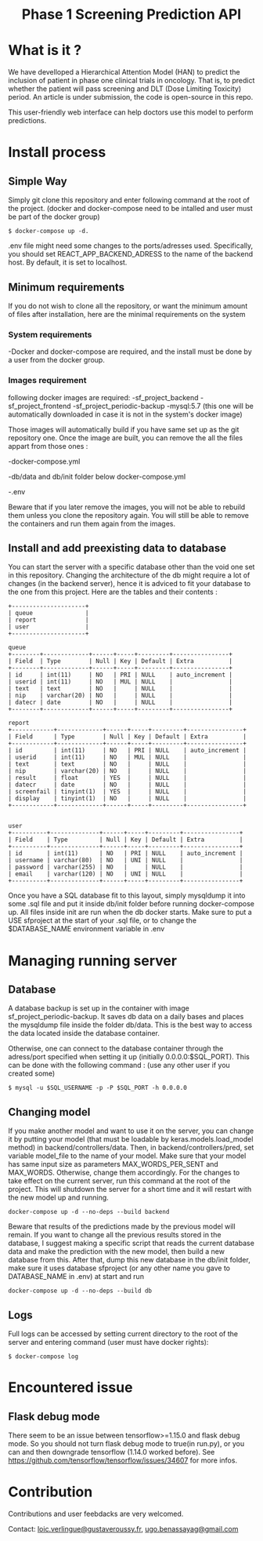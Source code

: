 <h1 align="center"> Phase 1 Screening Prediction API </h1>

# What is it ?
We have develloped a Hierarchical Attention Model (HAN) to predict the inclusion of patient in phase one clinical trials in oncology. That is, to predict whether the patient will pass screening and DLT (Dose Limiting Toxicity) period. An article is under submission, the code is open-source in this repo.

This user-friendly web interface can help doctors use this model to perform predictions.

# Install process
## Simple Way
Simply git clone this repository and enter following command at the root of the project. (docker and docker-compose need to be intalled and user must be part of the docker group)

	$ docker-compose up -d. 
.env file might need some changes to the ports/adresses used. Specifically, you should set REACT_APP_BACKEND_ADRESS to the name of the backend host. By default, it is set to localhost.

	

## Minimum requirements
If you do not wish to clone all the repository, or want the minimum amount of files after installation, here are the minimal requirements on the system
### System requirements
-Docker and docker-compose are required, and the install must be done by a user from the docker group.
### Images requirement
following docker images are required:
-sf_project_backend
-sf_project_frontend
-sf_project_periodic-backup
-mysql:5.7 (this one will be automatically downloaded in case it is not in the system's docker image)

Those images will automatically build if you have same set up as the git repository one. Once the image are built, you can remove the all the files appart from those ones :

-docker-compose.yml

-db/data and db/init folder below docker-compose.yml

-.env

Beware that if you later remove the images, you will not be able to rebuild them unless you clone the repository again.
You will still be able to remove the containers and run them again from the images.

## Install and add preexisting data to database
You can start the server with a specific database other than the void one set in this repository. Changing the architecture of the db might require a lot of changes (in the backend server), hence it is adviced to fit your database to the one from this project. Here are the tables and their contents :

	+---------------------+
	| queue               |
	| report              |
	| user                |
	+---------------------+

	queue
	+--------+-------------+------+-----+---------+----------------+
	| Field  | Type        | Null | Key | Default | Extra          |
	+--------+-------------+------+-----+---------+----------------+
	| id     | int(11)     | NO   | PRI | NULL    | auto_increment |
	| userid | int(11)     | NO   | MUL | NULL    |                |
	| text   | text        | NO   |     | NULL    |                |
	| nip    | varchar(20) | NO   |     | NULL    |                |
	| datecr | date        | NO   |     | NULL    |                |
	+--------+-------------+------+-----+---------+----------------+

	report
	+------------+-------------+------+-----+---------+----------------+
	| Field      | Type        | Null | Key | Default | Extra          |
	+------------+-------------+------+-----+---------+----------------+
	| id         | int(11)     | NO   | PRI | NULL    | auto_increment |
	| userid     | int(11)     | NO   | MUL | NULL    |                |
	| text       | text        | NO   |     | NULL    |                |
	| nip        | varchar(20) | NO   |     | NULL    |                |
	| result     | float       | YES  |     | NULL    |                |
	| datecr     | date        | NO   |     | NULL    |                |
	| screenfail | tinyint(1)  | YES  |     | NULL    |                |
	| display    | tinyint(1)  | NO   |     | NULL    |                |
	+------------+-------------+------+-----+---------+----------------+


	user
	+----------+--------------+------+-----+---------+----------------+
	| Field    | Type         | Null | Key | Default | Extra          |
	+----------+--------------+------+-----+---------+----------------+
	| id       | int(11)      | NO   | PRI | NULL    | auto_increment |
	| username | varchar(80)  | NO   | UNI | NULL    |                |
	| password | varchar(255) | NO   |     | NULL    |                |
	| email    | varchar(120) | NO   | UNI | NULL    |                |
	+----------+--------------+------+-----+---------+----------------+

Once you have a SQL database fit to this layout, simply mysqldump it into some .sql file and put it inside db/init folder before running docker-compose up. All files inside init are run when the db docker starts. Make sure to put a USE sfproject at the start of your .sql file, or to change the $DATABASE_NAME environment variable in .env


# Managing running server
## Database
A database backup is set up in the container with image sf_project_periodic-backup. It saves db data on a daily bases and places the mysqldump file inside the folder db/data. This is the best way to access the data located inside the database container.

Otherwise, one can connect to the database container through the adress/port specified when setting it up (initially 0.0.0.0:$SQL_PORT). This can be done with the following command : (use any other user if you created some)

	$ mysql -u $SQL_USERNAME -p -P $SQL_PORT -h 0.0.0.0
## Changing model
If you make another model and want to use it on the server, you can change it by putting your model (that must be loadable by keras.models.load_model method) in backend/controllers/data. Then, in backend/controllers/pred, set variable model_file to the name of your model. Make sure that your model has same input size as parameters MAX_WORDS_PER_SENT and MAX_WORDS. Otherwise, change them accordingly.
For the changes to take effect on the current server, run this command at the root of the project. This will shutdown the server for a short time and it will restart with the new model up and running. 

	docker-compose up -d --no-deps --build backend
Beware that results of the predictions made by the previous model will remain. If you want to change all the previous results stored in the database, I suggest making a specific script that reads the current database data and make the prediction with the new model, then build a new database from this. After that, dump this new database in the db/init folder, make sure it uses database sfproject (or any other name you gave to DATABASE_NAME in .env) at start and run

	docker-compose up -d --no-deps --build db

## Logs
Full logs can be accessed by setting current directory to the root of the server and entering command (user must have docker rights):

	$ docker-compose log

# Encountered issue

## Flask debug mode
There seem to be an issue between tensorflow>=1.15.0 and flask debug mode. So you should not turn flask debug mode to true(in run.py), or you can and then downgrade tensorflow (1.14.0 worked before). See https://github.com/tensorflow/tensorflow/issues/34607 for more infos.



# Contribution

Contributions and user feebdacks are very welcomed.

Contact: loic.verlingue@gustaveroussy.fr, ugo.benassayag@gmail.com
